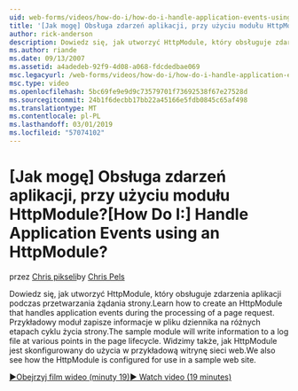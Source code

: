 ```yaml
---
uid: web-forms/videos/how-do-i/how-do-i-handle-application-events-using-an-httpmodule
title: '[Jak mogę] Obsługa zdarzeń aplikacji, przy użyciu modułu HttpModule? | Microsoft Docs'
author: rick-anderson
description: Dowiedz się, jak utworzyć HttpModule, który obsługuje zdarzenia aplikacji podczas przetwarzania żądania strony. Przykładowy moduł zapisze informacje w dzienniku...
ms.author: riande
ms.date: 09/13/2007
ms.assetid: a4adedeb-92f9-4d08-a068-fdcdedbae069
msc.legacyurl: /web-forms/videos/how-do-i/how-do-i-handle-application-events-using-an-httpmodule
msc.type: video
ms.openlocfilehash: 5bc69fe9e9d9c73579701f73692538f67e27528d
ms.sourcegitcommit: 24b1f6decbb17bb22a45166e5fdb0845c65af498
ms.translationtype: MT
ms.contentlocale: pl-PL
ms.lasthandoff: 03/01/2019
ms.locfileid: "57074102"
---
```

<a name="how-do-i-handle-application-events-using-an-httpmodule"></a><span data-ttu-id="00822-105">[Jak mogę] Obsługa zdarzeń aplikacji, przy użyciu modułu HttpModule?</span><span class="sxs-lookup"><span data-stu-id="00822-105">[How Do I:] Handle Application Events using an HttpModule?</span></span>
====================
<span data-ttu-id="00822-106">przez [Chris pikseli](https://twitter.com/chrispels)</span><span class="sxs-lookup"><span data-stu-id="00822-106">by [Chris Pels](https://twitter.com/chrispels)</span></span>

<span data-ttu-id="00822-107">Dowiedz się, jak utworzyć HttpModule, który obsługuje zdarzenia aplikacji podczas przetwarzania żądania strony.</span><span class="sxs-lookup"><span data-stu-id="00822-107">Learn how to create an HttpModule that handles application events during the processing of a page request.</span></span> <span data-ttu-id="00822-108">Przykładowy moduł zapisze informacje w pliku dziennika na różnych etapach cyklu życia strony.</span><span class="sxs-lookup"><span data-stu-id="00822-108">The sample module will write information to a log file at various points in the page lifecycle.</span></span> <span data-ttu-id="00822-109">Widzimy także, jak HttpModule jest skonfigurowany do użycia w przykładową witrynę sieci web.</span><span class="sxs-lookup"><span data-stu-id="00822-109">We also see how the HttpModule is configured for use in a sample web site.</span></span>

[<span data-ttu-id="00822-110">&#9654;Obejrzyj film wideo (minuty 19)</span><span class="sxs-lookup"><span data-stu-id="00822-110">&#9654; Watch video (19 minutes)</span></span>](https://channel9.msdn.com/Blogs/ASP-NET-Site-Videos/how-do-i-handle-application-events-using-an-httpmodule)
